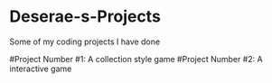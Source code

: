 # Deserae-s-Projects
Some of my coding projects I have done

#Project Number #1: A collection style game
#Project Number #2: A interactive game
